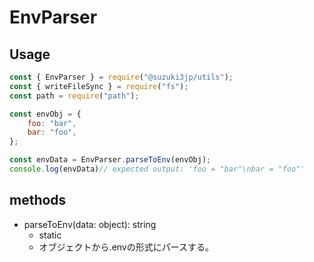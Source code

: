 # EnvParser
## Usage
```js
const { EnvParser } = require("@suzuki3jp/utils");
const { writeFileSync } = require("fs");
const path = require("path");

const envObj = {
    foo: "bar",
    bar: "foo",
};

const envData = EnvParser.parseToEnv(envObj);
console.log(envData)// expected output: 'foo = "bar"\nbar = "foo"'
```
## methods
- parseToEnv(data: object): string
    - static
    - オブジェクトから.envの形式にパースする。